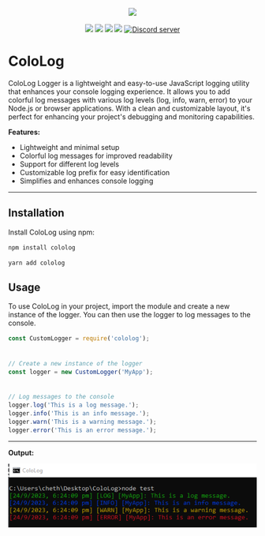 <p align="center"><a href="https://nodei.co/npm/cololog/"><img src="https://nodei.co/npm/cololog.png"></a></p>
<p align="center"><img src="https://img.shields.io/npm/v/cololog"> <img src="https://img.shields.io/npm/dm/discord-hcololog?label=downloads"> <img src="https://img.shields.io/npm/l/cololog"> <img src="https://img.shields.io/github/repo-size/meister03/cololog">  <a href="https://discord.gg/R33e7Pm5YV"><img src="https://discordapp.com/api/guilds/810116763639087124/widget.png" alt="Discord server"/></a></p>

# ColoLog

ColoLog Logger is a lightweight and easy-to-use JavaScript logging utility that enhances your console logging experience. It allows you to add colorful log messages with various log levels (log, info, warn, error) to your Node.js or browser applications. With a clean and customizable layout, it's perfect for enhancing your project's debugging and monitoring capabilities.

**Features:**
- Lightweight and minimal setup
- Colorful log messages for improved readability
- Support for different log levels
- Customizable log prefix for easy identification
- Simplifies and enhances console logging

---

## Installation

Install ColoLog using npm:

```bash
npm install cololog
```

```bash
yarn add cololog
```

## Usage

To use ColoLog in your project, import the module and create a new instance of the logger. You can then use the logger to log messages to the console.

```javascript
const CustomLogger = require('cololog');


// Create a new instance of the logger
const logger = new CustomLogger('MyApp');


// Log messages to the console
logger.log('This is a log message.');
logger.info('This is an info message.');
logger.warn('This is a warning message.');
logger.error('This is an error message.');
```

---
**Output:**
<p align="center"><img src="cololog.png"></p>